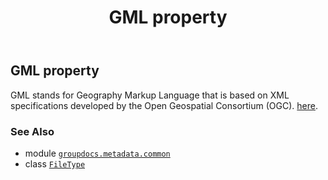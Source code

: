 ﻿---
title: GML property
second_title: GroupDocs.Metadata for Python via .NET API References
description: 
type: docs
url: /python-net/groupdocs.metadata.common/filetype/gml/
is_root: false
weight: 350
---

## GML property


GML stands for Geography Markup Language that is based on XML specifications developed by the Open Geospatial Consortium (OGC).
[here](https://docs.fileformat.com/gis/gml/).

### See Also
* module [`groupdocs.metadata.common`](../../)
* class [`FileType`](/metadata/python-net/groupdocs.metadata.common/filetype)
